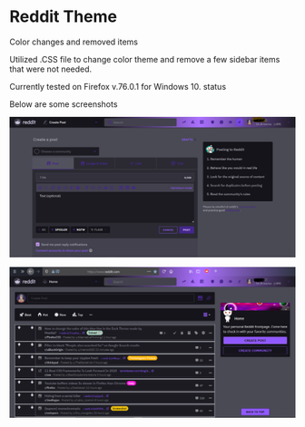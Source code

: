 # Reddit Theme
Color changes and removed items

Utilized .CSS file to change color theme and remove a few sidebar items that were not needed.

Currently tested on Firefox v.76.0.1 for Windows 10.   status <working>
  
Below are some screenshots

![Reddit Create Post](https://github.com/jeremyperkin/Theme4NewReddit/blob/master/post%20page.PNG)

![Reddit Homepage](https://github.com/jeremyperkin/Theme4NewReddit/blob/master/reddit.PNG)
